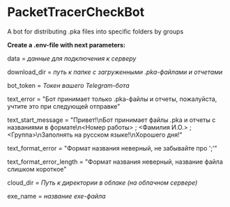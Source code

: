# PacketTracerCheckBot
A bot for distributing .pka files into specific folders by groups

**Create a .env-file with next parameters:**

data = *данные для подключения к серверу*

download_dir = *путь к папке с загруженными .pka-файлами и отчетами*

bot_token = *Токен вашего Telegram-бота*

text_error = "Бот принимает только .pka-файлы и отчеты, пожалуйста, учтите это при следующей отправке"

text_start_message = "Привет!\nБот принимает файлы .pka и отчеты с названиями в формате\n<Номер работы> ; <Фамилия И.О.> ; <Группа>\nЗаполнять на русском языке!\nХорошего дня!"

text_format_error = "Формат названия неверный, не забывайте про ';'"

text_format_error_length = "Формат названия неверный, название файла слишком короткое"

cloud_dir = *Путь к директории в облаке (на облачном сервере)*

exe_name = *название exe-файла*
